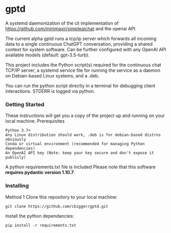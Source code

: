 # **gptd**
A systemd daemonization of the cli implementation of https://github.com/minimaxir/simpleaichat and the openai API. 

The current alpha gptd runs a tcp/ip server which forwards all incoming data to a single continuous ChatGPT conversation, providing a shared context for system software. Can be further configured with any OpenAI API available models (default: gpt-3.5-turb).

This project includes the Python script(s) required for the continuous chat TCP/IP server, a systemd service file for running the service as a daemon on Debian-based Linux systems, and a .deb.

You can run the python script directly in a terminal for debugging client interactions. STDERR is logged via python.  



### Getting Started

These instructions will get you a copy of the project up and running on your local machine.
Prerequisites

    Python 3.7+
    Any Linux distribution should work, .deb is for debian-based distros obviously
    Conda or virtual environment (recommended for managing Python dependencies)
    An OpenAI API key (Note: keep your key secure and don't expose it publicly)

A python requirements.txt file is included
Please note that this software **requires pydantic version 1.10.7**.


### Installing

Method 1
Clone this repository to your local machine:

`git clone https://github.com/cbigger/gptd.git`

Install the python dependancies:

`pip install -r requirements.txt`

